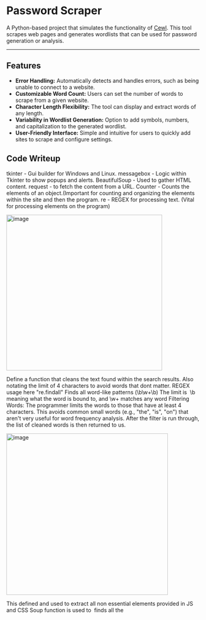 # Password Scraper

A Python-based project that simulates the functionality of [Cewl](https://github.com/digininja/CeWL). This tool scrapes web pages and generates wordlists that can be used for password generation or analysis.

---

## Features

- **Error Handling:** Automatically detects and handles errors, such as being unable to connect to a website.
- **Customizable Word Count:** Users can set the number of words to scrape from a given website.
- **Character Length Flexibility:** The tool can display and extract words of any length.
- **Variability in Wordlist Generation:** Option to add symbols, numbers, and capitalization to the generated wordlist.
- **User-Friendly Interface:** Simple and intuitive for users to quickly add sites to scrape and configure settings.

## Code Writeup

tkinter - Gui builder for Windows and Linux.
messagebox - Logic within Tkinter to show popups and alerts.
BeautifulSoup - Used to gather HTML content.
request - to fetch the content from a URL.
Counter - Counts the elements of an object.(Important for counting and organizing the elements within the site and then the program. 
re - REGEX for processing text. (Vital for processing elements on the program)




<img width="406" alt="image" src="https://github.com/user-attachments/assets/82229633-3d65-460c-bbae-77d7fe46a7b7">


Define a function that cleans the text found within the search results. Also notating the limit of 4 characters to avoid words that dont matter.
REGEX usage here "re.findall" Finds all word-like patterns (\b\w+\b)
The limit is  \b meaning what the word is bound to, and \w+ matches any word 
Filtering Words: The programmer limits the words to those that have at least 4 characters. This avoids common small words (e.g., "the", "is", "on") that aren't very useful for word frequency analysis.
After the filter is run through, the list of cleaned words is then returned to us.

<img width="421" alt="image" src="https://github.com/user-attachments/assets/5ee9176a-1a0c-4480-b143-d7b804f8bf21">


This defined and used to extract all non essential elements provided in JS and CSS
Soup function is used to  finds all the <script> and <style> tags and removes them from the HTML using extract().
After stripping non essential elements it returns the text provided in the url.
Could be optimized to control more complex websites, elements, and links provided on the page.



<img width="427" alt="image" src="https://github.com/user-attachments/assets/135cd095-75b1-45b9-9a51-593416f373db">


The main function that retrieves the most common words where nn=10 is the number of elements returned.
Can be increased later on for bigger sites.
Basic error checking with "try" in case the site is down or unreachable.



All elements provded are used to 
first retrieve the heml elements with Soup.
second Retreeive readable content from the provided page within its HTML code.
Third, cleaning the text into a more presentable format. 
lastly counts and handles all of the most common words or the words that appear in the count the most amount of times. (in this case its 10 most common words)



<img width="526" alt="image" src="https://github.com/user-attachments/assets/05ee09d3-bbf6-42b9-86d9-93fcc868230a">


Where before is to gather all of the most common elements within the function.
We are now trying to show the user all of the most common elements. 
"If" (isinstance(result, str)) A conditional statement checks whether result is a string.
 If the result is a string, it means an error occurred since get_top_words() returns a string in case of errors.


"else" Block - If result is not a string (meaning no error occurred), the else block will execute.
This block clears the previous results from the result text box (result_text.delete(1.0, tk.END)) and displays the top words with their counts using a for loop.
for Loop (for word, count in result):


The loop then runs through the list of top words and their counts.
 For each word-count pair, the loop inserts the word and count into the result text box.

 for word, count in result:
            result_text.insert(tk.END, f"{word}: {count}\n") #




<img width="500" alt="image" src="https://github.com/user-attachments/assets/346ed137-238b-4d6f-9c96-1bbf88eb4cda">














---

## Usage Overview

### 1. Error Checking for Site Connectivity
If a website cannot be connected or scraped, the tool will handle the error gracefully, ensuring a smooth user experience.

![Error Checking](https://github.com/user-attachments/assets/ed043d01-6a79-4da7-922e-4e396ad246ac)

---

### 2. Adding a Site to Scrape
Users can easily input the URL of the website they want to scrape for words.

![Add Site](https://github.com/user-attachments/assets/597f549f-a11d-4caf-90c3-422f462996e6)

---

### 3. Adjustable Word Count
Users have control over how many words the program scrapes from the site.

![Adjust Word Count](https://github.com/user-attachments/assets/ba87aef5-837d-4ce8-89f5-1427456d862f)

---

### 4. Display Flexibility
The program supports displaying as many characters as needed based on the site's content.

![Character Display](https://github.com/user-attachments/assets/d54ddbce-95e2-4e72-be01-6c2887733785)

---

## Version 0.5

- **Enhanced Wordlist Variability:** Add symbols, numbers, and capitalize words to the wordlist for more complex password generation.
- **Improved Scraping Efficiency:** Faster and more robust scraping engine with better error handling.

![Version 0.5](https://github.com/user-attachments/assets/9d1ae180-e00b-42d6-9165-6a0412282b89)

---

## Future Plans
- **Expanded Website Support:** Future updates will focus on broadening support for different types of websites.
- **Advanced Scraping Options:** Planned features include scraping specific tags or sections of a website for more targeted wordlists.

---

## How to Use

1. **Clone the repository:**
   ```bash
   git clone https://github.com/yourusername/password-scraper.git
# Password Scraper

A Python-based project that simulates the functionality of [Cewl](https://github.com/digininja/CeWL). This tool scrapes web pages and generates wordlists that can be used for password generation or analysis.

---

## Features

- **Error Handling:** Automatically detects and handles errors, such as being unable to connect to a website.
- **Customizable Word Count:** Users can set the number of words to scrape from a given website.
- **Character Length Flexibility:** The tool can display and extract words of any length.
- **Variability in Wordlist Generation:** Option to add symbols, numbers, and capitalization to the generated wordlist.
- **User-Friendly Interface:** Simple and intuitive for users to quickly add sites to scrape and configure settings.

---

## Usage Overview

### 1. Error Checking for Site Connectivity
If a website cannot be connected or scraped, the tool will handle the error gracefully, ensuring a smooth user experience.

![Error Checking](https://github.com/user-attachments/assets/ed043d01-6a79-4da7-922e-4e396ad246ac)

---

### 2. Adding a Site to Scrape
Users can easily input the URL of the website they want to scrape for words.

![Add Site](https://github.com/user-attachments/assets/597f549f-a11d-4caf-90c3-422f462996e6)

---

### 3. Adjustable Word Count
Users have control over how many words the program scrapes from the site.

![Adjust Word Count](https://github.com/user-attachments/assets/ba87aef5-837d-4ce8-89f5-1427456d862f)

---

### 4. Display Flexibility
The program supports displaying as many characters as needed based on the site's content.

![Character Display](https://github.com/user-attachments/assets/d54ddbce-95e2-4e72-be01-6c2887733785)

---

## Version 1.0

- **Enhanced Wordlist Variability:** Add symbols, numbers, and capitalize words to the wordlist for more complex password generation.
- **Improved Scraping Efficiency:** Faster and more robust scraping engine with better error handling.

![Version 1.0](https://github.com/user-attachments/assets/9d1ae180-e00b-42d6-9165-6a0412282b89)

---

## Future Plans
- **Expanded Website Support:** Future updates will focus on broadening support for different types of websites.
- **Advanced Scraping Options:** Planned features include scraping specific tags or sections of a website for more targeted wordlists.

---

## How to Use

1. **Clone the repository:**
   ```bash
   git clone https://github.com/yourusername/password-scraper.git
